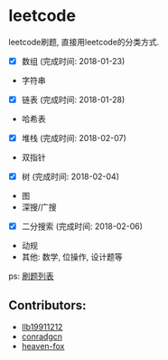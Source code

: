 # leetcode
leetcode刷题, 直接用leetcode的分类方式.

- [x] 数组 (完成时间: 2018-01-23)
-  字符串
- [x] 链表 (完成时间: 2018-01-28) 
-  哈希表
- [x] 堆栈 (完成时间: 2018-02-07)
-  双指针
- [x] 树 (完成时间: 2018-02-04)
-  图
-  深搜/广搜
- [x] 二分搜索 (完成时间: 2018-02-06)
-  动规
-  其他: 数学, 位操作, 设计题等

ps: [刷题列表](ProblemsList.md)

## Contributors: 

-  [llb19911212](https://github.com/llb19911212)
-  [conradgcn](https://github.com/conradgcn)
-  [heaven-fox](https://github.com/heaven-fox)
